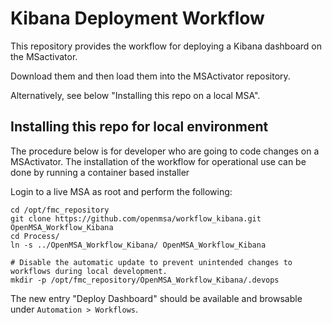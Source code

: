 Kibana Deployment Workflow
=========

This repository provides the workflow for deploying a Kibana dashboard on the MSactivator.

Download them and then load them into the MSActivator repository.

Alternatively, see below "Installing this repo on a local MSA".


Installing this repo for local environment
------------------------------------------

The procedure below is for developer who are going to code changes on a MSActivator. The installation of the workflow for operational use can be done by running a container based installer

Login to a live MSA as root and perform the following:

	cd /opt/fmc_repository
	git clone https://github.com/openmsa/workflow_kibana.git OpenMSA_Workflow_Kibana
	cd Process/
	ln -s ../OpenMSA_Workflow_Kibana/ OpenMSA_Workflow_Kibana
	
	# Disable the automatic update to prevent unintended changes to workflows during local development.
	mkdir -p /opt/fmc_repository/OpenMSA_Workflow_Kibana/.devops 


The new entry "Deploy Dashboard" should be available and browsable under `Automation > Workflows`.
